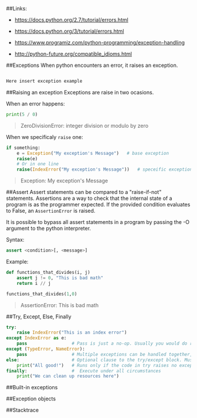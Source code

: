 ##Links:
- https://docs.python.org/2.7/tutorial/errors.html
- https://docs.python.org/3/tutorial/errors.html 


- https://www.programiz.com/python-programming/exception-handling
- http://python-future.org/compatible_idioms.html

##Exceptions
When python encounters an error, it raises an exception.
```python

Here insert exception example
```

##Raising an exception
Exceptions are raise in two ocasions.

When an error happens:
```python
print(5 / 0)
```
> ZeroDivisionError: integer division or modulo by zero

When we specificaly `raise` one:
```python
if something:
	e = Exception("My exception's Message")   # base exception
    raise(e)
	# Or in one line
    raise(IndexError("My exception's Message"))   # speceific exception
```
> Exception: My exception's Message

##Assert
Assert statements can be compared to a "raise-if-not" statements.
Assertions are a way to check that the internal state of a program is as the
programmer expected.
If the provided condition evaluates to False, an `AssertionError` is raised.

It is possible to bypass all assert statements in a program by passing
the -O argument to the python interpreter.

Syntax:
```python
assert <condition>[, <message>]

```

Example:
```python
def functions_that_divides(i, j)
    assert j != 0, "This is bad math"
    return i // j

functions_that_divides(1,0)
```
> AssertionError: This is bad math

##Try, Except, Else, Finally
```python
try:
    raise IndexError("This is an index error")
except IndexError as e:
    pass                 # Pass is just a no-op. Usually you would do recovery here.
except (TypeError, NameError):
    pass                 # Multiple exceptions can be handled together, if required.
else:                    # Optional clause to the try/except block. Must follow all except blocks
    print("All good!")   # Runs only if the code in try raises no exceptions
finally:                 #  Execute under all circumstances
    print("We can clean up resources here")
```

##Built-in exceptions


##Exception objects


##Stacktrace
